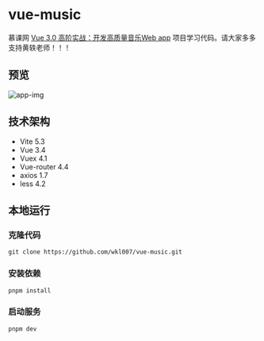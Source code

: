 # vue-music

慕课网 [Vue 3.0 高阶实战：开发高质量音乐Web app](https://coding.imooc.com/class/503.html) 项目学习代码。请大家多多支持黄轶老师！！！

## 预览

![app-img](https://coding.imooc.com/static/module/class/content/img/503/app-img.png)

## 技术架构

- Vite 5.3
- Vue 3.4
- Vuex 4.1
- Vue-router 4.4
- axios 1.7
- less 4.2

## 本地运行

### 克隆代码

```shell
git clone https://github.com/wkl007/vue-music.git
```

### 安装依赖
```shell
pnpm install
```

### 启动服务
```shell
pnpm dev
```
